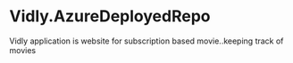 # Vidly.AzureDeployedRepo
Vidly application is website for subscription based movie..keeping track of movies
